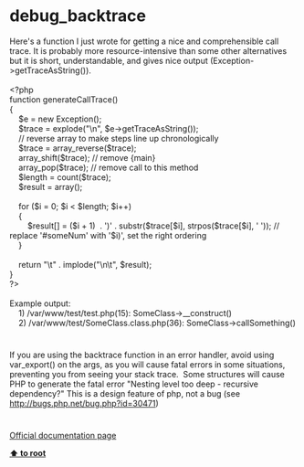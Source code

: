 # debug_backtrace




<div class="phpcode"><span class="html">
Here&apos;s a function I just wrote for getting a nice and comprehensible call trace. It is probably more resource-intensive than some other alternatives but it is short, understandable, and gives nice output (Exception-&gt;getTraceAsString()).<br><br><span class="default">&lt;?php<br></span><span class="keyword">function </span><span class="default">generateCallTrace</span><span class="keyword">()<br>{<br>&#xA0; &#xA0; </span><span class="default">$e </span><span class="keyword">= new </span><span class="default">Exception</span><span class="keyword">();<br>&#xA0; &#xA0; </span><span class="default">$trace </span><span class="keyword">= </span><span class="default">explode</span><span class="keyword">(</span><span class="string">&quot;\n&quot;</span><span class="keyword">, </span><span class="default">$e</span><span class="keyword">-&gt;</span><span class="default">getTraceAsString</span><span class="keyword">());<br>&#xA0; &#xA0; </span><span class="comment">// reverse array to make steps line up chronologically<br>&#xA0; &#xA0; </span><span class="default">$trace </span><span class="keyword">= </span><span class="default">array_reverse</span><span class="keyword">(</span><span class="default">$trace</span><span class="keyword">);<br>&#xA0; &#xA0; </span><span class="default">array_shift</span><span class="keyword">(</span><span class="default">$trace</span><span class="keyword">); </span><span class="comment">// remove {main}<br>&#xA0; &#xA0; </span><span class="default">array_pop</span><span class="keyword">(</span><span class="default">$trace</span><span class="keyword">); </span><span class="comment">// remove call to this method<br>&#xA0; &#xA0; </span><span class="default">$length </span><span class="keyword">= </span><span class="default">count</span><span class="keyword">(</span><span class="default">$trace</span><span class="keyword">);<br>&#xA0; &#xA0; </span><span class="default">$result </span><span class="keyword">= array();<br>&#xA0; &#xA0; <br>&#xA0; &#xA0; for (</span><span class="default">$i </span><span class="keyword">= </span><span class="default">0</span><span class="keyword">; </span><span class="default">$i </span><span class="keyword">&lt; </span><span class="default">$length</span><span class="keyword">; </span><span class="default">$i</span><span class="keyword">++)<br>&#xA0; &#xA0; {<br>&#xA0; &#xA0; &#xA0; &#xA0; </span><span class="default">$result</span><span class="keyword">[] = (</span><span class="default">$i </span><span class="keyword">+ </span><span class="default">1</span><span class="keyword">)&#xA0; . </span><span class="string">&apos;)&apos; </span><span class="keyword">. </span><span class="default">substr</span><span class="keyword">(</span><span class="default">$trace</span><span class="keyword">[</span><span class="default">$i</span><span class="keyword">], </span><span class="default">strpos</span><span class="keyword">(</span><span class="default">$trace</span><span class="keyword">[</span><span class="default">$i</span><span class="keyword">], </span><span class="string">&apos; &apos;</span><span class="keyword">)); </span><span class="comment">// replace &apos;#someNum&apos; with &apos;$i)&apos;, set the right ordering<br>&#xA0; &#xA0; </span><span class="keyword">}<br>&#xA0; &#xA0; <br>&#xA0; &#xA0; return </span><span class="string">&quot;\t&quot; </span><span class="keyword">. </span><span class="default">implode</span><span class="keyword">(</span><span class="string">&quot;\n\t&quot;</span><span class="keyword">, </span><span class="default">$result</span><span class="keyword">);<br>}<br></span><span class="default">?&gt;<br></span><br>Example output:<br>&#xA0; &#xA0; 1) /var/www/test/test.php(15): SomeClass-&gt;__construct()<br>&#xA0; &#xA0; 2) /var/www/test/SomeClass.class.php(36): SomeClass-&gt;callSomething()</span>
</div>
  

#


<div class="phpcode"><span class="html">
If you are using the backtrace function in an error handler, avoid using var_export() on the args, as you will cause fatal errors in some situations, preventing you from seeing your stack trace.&#xA0; Some structures will cause PHP to generate the fatal error &quot;Nesting level too deep - recursive dependency?&quot; This is a design feature of php, not a bug (see <a href="http://bugs.php.net/bug.php?id=30471" rel="nofollow" target="_blank">http://bugs.php.net/bug.php?id=30471</a>)</span>
</div>
  

#

[Official documentation page](https://www.php.net/manual/en/function.debug-backtrace.php)

**[⬆ to root](/)**